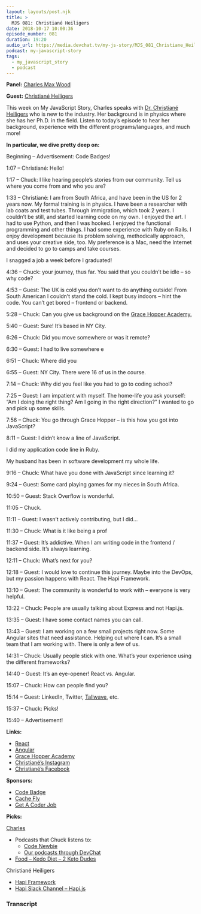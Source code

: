 ```yaml
---
layout: layouts/post.njk
title: >
  MJS 081: Christiané Heiligers
date: 2018-10-17 10:00:36
episode_number: 081
duration: 19:20
audio_url: https://media.devchat.tv/my-js-story/MJS_081_Christiane_Heiligers.mp3
podcast: my-javascript-story
tags:
  - my_javascript_story
  - podcast
---
```


**Panel:** [Charles Max Wood](https://twitter.com/cmaxw?lang=en)

**Guest:** [Christiané Heiligers](https://www.researchgate.net/profile/Christiane_Heiligers2)

This week on My JavaScript Story, Charles speaks with [Dr. Christiané Heiligers](https://www.researchgate.net/profile/Christiane_Heiligers2) who is new to the industry. Her background is in physics where she has her Ph.D. in the field. Listen to today’s episode to hear her background, experience with the different programs/languages, and much more!

**In particular, we dive pretty deep on:**

Beginning – Advertisement: Code Badges!

1:07 – Christiané: Hello!

1:17 – Chuck: I like hearing people’s stories from our community. Tell us where you come from and who you are?

1:33 – Christiané: I am from South Africa, and have been in the US for 2 years now. My formal training is in physics. I have been a researcher with lab coats and test tubes. Through immigration, which took 2 years. I couldn’t be still, and started learning code on my own. I enjoyed the art. I had to use Python, and then I was hooked. I enjoyed the functional programming and other things. I had some experience with Ruby on Rails. I enjoy development because its problem solving, methodically approach, and uses your creative side, too. My preference is a Mac, need the Internet and decided to go to camps and take courses.

I snagged a job a week before I graduated!

4:36 – Chuck: your journey, thus far. You said that you couldn’t be idle – so why code?

4:53 – Guest: The UK is cold you don’t want to do anything outside! From South American I couldn’t stand the cold. I kept busy indoors – hint the code. You can’t get bored – frontend or backend.

5:28 – Chuck: Can you give us background on the [Grace Hopper Academy.](https://www.gracehopper.com)

5:40 – Guest: Sure! It’s based in NY City.

6:26 – Chuck: Did you move somewhere or was it remote?

6:30 – Guest: I had to live somewhere e

6:51 – Chuck: Where did you

6:55 – Guest: NY City. There were 16 of us in the course.

7:14 – Chuck: Why did you feel like you had to go to coding school?

7:25 – Guest: I am impatient with myself. The home-life you ask yourself: “Am I doing the right thing? Am I going in the right direction?” I wanted to go and pick up some skills.

7:56 – Chuck: You go through Grace Hopper – is this how you got into JavaScript?

8:11 – Guest: I didn’t know a line of JavaScript.

I did my application code line in Ruby.

My husband has been in software development my whole life.

9:16 – Chuck: What have you done with JavaScript since learning it?

9:24 – Guest: Some card playing games for my nieces in South Africa.

10:50 – Guest: Stack Overflow is wonderful.

11:05 – Chuck.

11:11 – Guest: I wasn’t actively contributing, but I did...

11:30 – Chuck: What is it like being a prof

11:37 – Guest: It’s addictive. When I am writing code in the frontend / backend side. It’s always learning.

12:11 – Chuck: What’s next for you?

12:18 – Guest: I would love to continue this journey. Maybe into the DevOps, but my passion happens with React. The Hapi Framework.

13:10 – Guest: The community is wonderful to work with – everyone is very helpful.

13:22 – Chuck: People are usually talking about Express and not Hapi.js.

13:35 – Guest: I have some contact names you can call.

13:43 – Guest: I am working on a few small projects right now. Some Angular sites that need assistance. Helping out where I can. It’s a small team that I am working with. There is only a few of us.

14:31 – Chuck: Usually people stick with one. What’s your experience using the different frameworks?

14:40 – Guest: It’s an eye-opener! React vs. Angular.

15:07 – Chuck: How can people find you?

15:14 – Guest: LinkedIn, Twitter, [Tallwave](https://tallwave.com/about), etc.

15:37 – Chuck: Picks!

15:40 – Advertisement!

**Links:**

- [React](https://reactjs.org)
- [Angular](https://angular.io)
- [Grace Hopper Academy](https://www.gracehopper.com)
- [Christiané’s Instagram](https://www.instagram.com/christianeheiligers/)
- [Christiané’s Facebook](https://www.facebook.com/christiane.heiligers)

**Sponsors:**

- [Code Badge](https://codebadge.org/)
- [Cache Fly](https://www.cachefly.com)
- [Get A Coder Job](https://devchat.tv/get-a-coder-job/)

**Picks:**

[Charles](https://twitter.com/cmaxw?lang=en)

- Podcasts that Chuck listens to:
  - [Code Newbie](https://www.codenewbie.org)
  - [Our podcasts through DevChat](https://devchat.tv)
- [Food – Kedo Diet – 2 Keto Dudes](https://2ketodudes.com)

Christiané Heiligers

- [Hapi Framework](https://hapijs.com)
- [Hapi Slack Channel – Hapi.js](https://github.com/hapijs/hapi)

### Transcript
